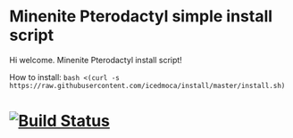 
# Minenite Pterodactyl simple install script
Hi welcome.
Minenite Pterodactyl install script!

How to install: `bash <(curl -s https://raw.githubusercontent.com/icedmoca/install/master/install.sh)`


# [![Build Status](https://travis-ci.com/icedmoca/install.svg?branch=master)](https://travis-ci.com/icedmoca/install.svg?branch=master)
